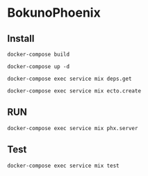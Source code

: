 # BokunoPhoenix


## Install

```
docker-compose build

docker-compose up -d

docker-compose exec service mix deps.get

docker-compose exec service mix ecto.create
```

## RUN

```
docker-compose exec service mix phx.server
```


## Test

```
docker-compose exec service mix test
```